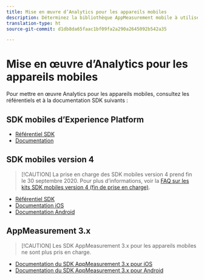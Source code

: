 ```yaml
---
title: Mise en œuvre d’Analytics pour les appareils mobiles
description: Déterminez la bibliothèque AppMeasurement mobile à utiliser.
translation-type: ht
source-git-commit: d1db8da65faac1bf09fa2a290a2645092b542a35

---
```



# Mise en œuvre d’Analytics pour les appareils mobiles

Pour mettre en œuvre Analytics pour les appareils mobiles, consultez les référentiels et à la documentation SDK suivants :

## SDK mobiles d’Experience Platform

* [Référentiel SDK](https://github.com/Adobe-Marketing-Cloud/aep-sdks-documentation/blob/master/resources/frequently-asked-questions/current-sdk-versions.md)
* [Documentation](https://aep-sdks.gitbook.io/docs/)

## SDK mobiles version 4

> [!CAUTION] La prise en charge des SDK mobiles version 4 prend fin le 30 septembre 2020. Pour plus d’informations, voir la [FAQ sur les kits SDK mobiles version 4 (fin de prise en charge)](https://aep-sdks.gitbook.io/docs/version-4-sdk-end-of-support-faq).

* [Référentiel SDK](https://github.com/Adobe-Marketing-Cloud/mobile-services/tree/master/sdks)
* [Documentation iOS](https://docs.adobe.com/content/help/fr-FR/mobile-services/ios/overview.html)
* [Documentation Android](https://docs.adobe.com/content/help/fr-FR/mobile-services/android/overview.html)

## AppMeasurement 3.x

> [!CAUTION] Les SDK AppMeasurement 3.x pour les appareils mobiles ne sont plus pris en charge.

* [Documentation du SDK AppMeasurement 3.x pour iOS](../../assets/adobe_mobile_ios_3x.pdf)
* [Documentation du SDK AppMeasurement 3.x pour Android](../../assets/android_3x.pdf)
